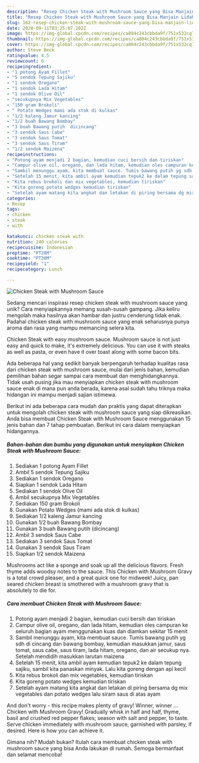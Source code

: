 ```yaml
---
description: "Resep Chicken Steak with Mushroom Sauce yang Bisa Manjain Lidah"
title: "Resep Chicken Steak with Mushroom Sauce yang Bisa Manjain Lidah"
slug: 162-resep-chicken-steak-with-mushroom-sauce-yang-bisa-manjain-lidah
date: 2020-09-11T03:25:07.202Z
image: https://img-global.cpcdn.com/recipes/ca804c243cbbda9f/751x532cq70/chicken-steak-with-mushroom-sauce-foto-resep-utama.jpg
thumbnail: https://img-global.cpcdn.com/recipes/ca804c243cbbda9f/751x532cq70/chicken-steak-with-mushroom-sauce-foto-resep-utama.jpg
cover: https://img-global.cpcdn.com/recipes/ca804c243cbbda9f/751x532cq70/chicken-steak-with-mushroom-sauce-foto-resep-utama.jpg
author: Steve Beck
ratingvalue: 4.5
reviewcount: 6
recipeingredient:
- "1 potong Ayam Fillet"
- "5 sendok Tepung Sajiku"
- "1 sendok Oregano"
- "1 sendok Lada Hitam"
- "1 sendok Olive Oil"
- "secukupnya Mix Vegetables"
- "150 gram Brokoli"
- " Potato Wedges mami ada stok di kulkas"
- "1/2 kaleng Jamur kancing"
- "1/2 buah Bawang Bombay"
- "3 buah Bawang putih  dicincang"
- "3 sendok Saus Cabe"
- "3 sendok Saus Tomat"
- "3 sendok Saus Tiram"
- "1/2 sendok Maizena"
recipeinstructions:
- "Potong ayam menjadi 2 bagian, kemudian cuci bersih dan tiriskan"
- "Campur olive oil, oregano, dan lada hitam, kemudian oles campuran ke seluruh bagian ayam menggunakan kuas dan diamkan sekitar 15 menit"
- "Sambil menunggu ayam, kita membuat sauce. Tumis bawang putih yg sdh di cincang dan bawang bombay, kemudian masukkan jamur, saus tomat, saus cabe, saus tiram, lada hitam, oregano, dan air secukup nya. Setelah mendidih masukkan larutan maizena"
- "Setelah 15 menit, kita ambil ayam kemudian tepuk2 ke dalam tepung sajiku, sambil kita panaskan minyak. Lalu kita goreng dengan api kecil"
- "Kita rebus brokoli dan mix vegetables, kemudian tiriskan"
- "Kita goreng potato wedges kemudian tiriskan"
- "Setelah ayam matang kita angkat dan letakan di piring bersama dg mix vegetables dan potato wedges lalu siram saus di atas ayam"
categories:
- Resep
tags:
- chicken
- steak
- with

katakunci: chicken steak with 
nutrition: 240 calories
recipecuisine: Indonesian
preptime: "PT28M"
cooktime: "PT30M"
recipeyield: "1"
recipecategory: Lunch

---
```



![Chicken Steak with Mushroom Sauce](https://img-global.cpcdn.com/recipes/ca804c243cbbda9f/751x532cq70/chicken-steak-with-mushroom-sauce-foto-resep-utama.jpg)

Sedang mencari inspirasi resep chicken steak with mushroom sauce yang unik? Cara menyiapkannya memang susah-susah gampang. Jika keliru mengolah maka hasilnya akan hambar dan justru cenderung tidak enak. Padahal chicken steak with mushroom sauce yang enak seharusnya punya aroma dan rasa yang mampu memancing selera kita.

Chicken Steak with easy mushroom sauce. Mushroom sauce is not just easy and quick to make, it&#39;s extremely delicious. You can use it with steaks as well as pasta, or even have it over toast along with some bacon bits.

Ada beberapa hal yang sedikit banyak berpengaruh terhadap kualitas rasa dari chicken steak with mushroom sauce, mulai dari jenis bahan, kemudian pemilihan bahan segar sampai cara membuat dan menghidangkannya. Tidak usah pusing jika mau menyiapkan chicken steak with mushroom sauce enak di mana pun anda berada, karena asal sudah tahu triknya maka hidangan ini mampu menjadi sajian istimewa.


Berikut ini ada beberapa cara mudah dan praktis yang dapat diterapkan untuk mengolah chicken steak with mushroom sauce yang siap dikreasikan. Anda bisa membuat Chicken Steak with Mushroom Sauce menggunakan 15 jenis bahan dan 7 tahap pembuatan. Berikut ini cara dalam menyiapkan hidangannya.

<!--inarticleads1-->

##### Bahan-bahan dan bumbu yang digunakan untuk menyiapkan Chicken Steak with Mushroom Sauce:

1. Sediakan 1 potong Ayam Fillet
1. Ambil 5 sendok Tepung Sajiku
1. Sediakan 1 sendok Oregano
1. Siapkan 1 sendok Lada Hitam
1. Sediakan 1 sendok Olive Oil
1. Ambil secukupnya Mix Vegetables
1. Sediakan 150 gram Brokoli
1. Gunakan  Potato Wedges (mami ada stok di kulkas)
1. Sediakan 1/2 kaleng Jamur kancing
1. Gunakan 1/2 buah Bawang Bombay
1. Gunakan 3 buah Bawang putih  (dicincang)
1. Ambil 3 sendok Saus Cabe
1. Sediakan 3 sendok Saus Tomat
1. Gunakan 3 sendok Saus Tiram
1. Siapkan 1/2 sendok Maizena


Mushrooms act like a sponge and soak up all the delicious flavors. Fresh thyme adds woodsy notes to the sauce. This Chicken with Mushroom Gravy is a total crowd pleaser, and a great quick one for midweek! Juicy, pan seared chicken breast is smothered with a mushroom gravy that is absolutely to die for. 

<!--inarticleads2-->

##### Cara membuat Chicken Steak with Mushroom Sauce:

1. Potong ayam menjadi 2 bagian, kemudian cuci bersih dan tiriskan
1. Campur olive oil, oregano, dan lada hitam, kemudian oles campuran ke seluruh bagian ayam menggunakan kuas dan diamkan sekitar 15 menit
1. Sambil menunggu ayam, kita membuat sauce. Tumis bawang putih yg sdh di cincang dan bawang bombay, kemudian masukkan jamur, saus tomat, saus cabe, saus tiram, lada hitam, oregano, dan air secukup nya. Setelah mendidih masukkan larutan maizena
1. Setelah 15 menit, kita ambil ayam kemudian tepuk2 ke dalam tepung sajiku, sambil kita panaskan minyak. Lalu kita goreng dengan api kecil
1. Kita rebus brokoli dan mix vegetables, kemudian tiriskan
1. Kita goreng potato wedges kemudian tiriskan
1. Setelah ayam matang kita angkat dan letakan di piring bersama dg mix vegetables dan potato wedges lalu siram saus di atas ayam


And don&#39;t worry - this recipe makes plenty of gravy! Winner, winner … Chicken with Mushroom Gravy! Gradually whisk in half and half, thyme, basil and crushed red pepper flakes; season with salt and pepper, to taste. Serve chicken immediately with mushroom sauce, garnished with parsley, if desired. Here is how you can achieve it. 

Gimana nih? Mudah bukan? Itulah cara membuat chicken steak with mushroom sauce yang bisa Anda lakukan di rumah. Semoga bermanfaat dan selamat mencoba!
